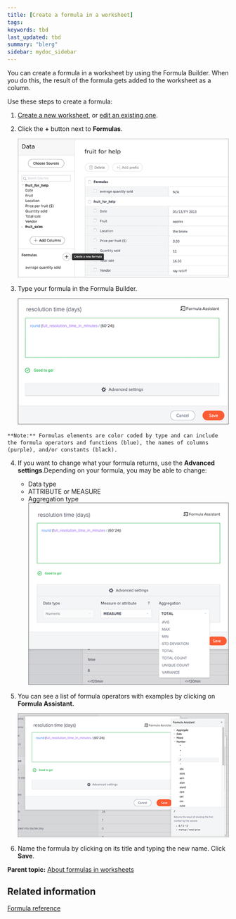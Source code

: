 ```yaml
---
title: [Create a formula in a worksheet]
tags: 
keywords: tbd
last_updated: tbd
summary: "blerg"
sidebar: mydoc_sidebar
---
```

You can create a formula in a worksheet by using the Formula Builder. When you do this, the result of the formula gets added to the worksheet as a column.

Use these steps to create a formula:

1.   [Create a new worksheet](worksheet_create.html#), or [edit an existing one](edit_worksheet.html#).
2.   Click the **+** button next to **Formulas**.

     ![](../../images/create_formula.png "Create a new formula in a worksheet")

3.   Type your formula in the Formula Builder.

     ![](../../shared/conrefs/../../images/formula_builder.png "Use the Formula Builder")

    **Note:** Formulas elements are color coded by type and can include the formula operators and functions​ (blue), the names of columns (purple)​, and/or constants​ (black).

4.  If you want to change what your formula returns, use the **Advanced settings**.Depending on your formula, you may be able to change:

    -   Data type
    -   ATTRIBUTE or MEASURE
    -   Aggregation type
    ![](../../shared/conrefs/../../images/formula_advanced_settings.png "Advanced settings in the Formula Builder")

5.  You can see a list of formula operators with examples by clicking on **Formula Assistant.**

    ![](../../shared/conrefs/../../images/formula_assistant.png "Examples in the Formula Assistant")

6.   Name the formula by clicking on its title and typing the new name. Click **Save**.

**Parent topic:** [About formulas in worksheets](../../admin/worksheets/about_formulas.html)

## Related information  


[Formula reference](../reference/formula_reference.html#)
